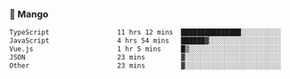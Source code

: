 ### 🥭 Mango

<!--START_SECTION:waka-->

```txt
TypeScript                 11 hrs 12 mins  ███████████████░░░░░░░░░░   60.29 %
JavaScript                 4 hrs 54 mins   ██████▓░░░░░░░░░░░░░░░░░░   26.38 %
Vue.js                     1 hr 5 mins     █▒░░░░░░░░░░░░░░░░░░░░░░░   05.86 %
JSON                       23 mins         ▓░░░░░░░░░░░░░░░░░░░░░░░░   02.11 %
Other                      23 mins         ▓░░░░░░░░░░░░░░░░░░░░░░░░   02.07 %
```

<!--END_SECTION:waka-->
